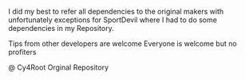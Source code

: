 I did my best to refer all dependencies to the original makers with unfortunately exceptions for SportDevil where I had to do some dependencies in my Repository.

Tips from other developers are welcome
Everyone is welcome but no profiters

@ Cy4Root Orginal Repository
